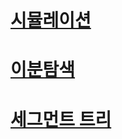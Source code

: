 #  
# 
# 
# 
# 
# 
# 
# [시뮬레이션](https://github.com/Jinsun-Lee/Algorithm-template/blob/master/H8_simulation/README.md)
# 
# 
# 
# 
# [이분탐색](https://github.com/Jinsun-Lee/Algorithm-template/blob/master/M13_binarySearch/README.md)
# 
# 
# 
# 
#  
# 
# 
# 
# 
# 
# 
# 
# [세그먼트 트리](https://github.com/Jinsun-Lee/Algorithm-template/blob/master/Z26_segmentTree/README.md)
